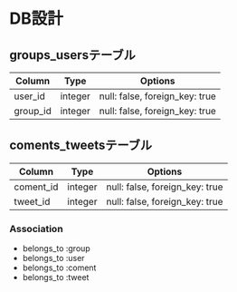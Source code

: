 # DB設計

## groups_usersテーブル

|Column|Type|Options|
|------|----|-------|
|user_id|integer|null: false, foreign_key: true|
|group_id|integer|null: false, foreign_key: true|

## coments_tweetsテーブル

|Column|Type|Options|
|------|----|-------|
|coment_id|integer|null: false, foreign_key: true|
|tweet_id|integer|null: false, foreign_key: true|

### Association
- belongs_to :group
- belongs_to :user
- belongs_to :coment
- belongs_to :tweet
